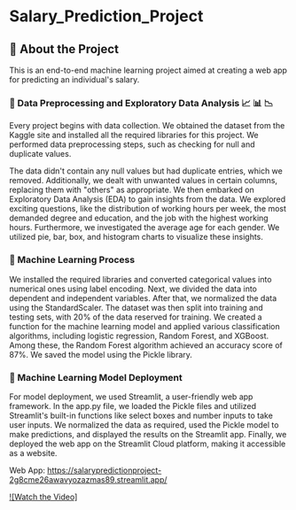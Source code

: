 # Salary_Prediction_Project
## 📌 About the Project

This is an end-to-end machine learning project aimed at creating a web app for predicting an individual's salary.

### 📌 Data Preprocessing and Exploratory Data Analysis 📈 📊 📉 

Every project begins with data collection. We obtained the dataset from the Kaggle site and installed all the required libraries for this project. We performed data preprocessing steps, such as checking for null and duplicate values.

The data didn't contain any null values but had duplicate entries, which we removed. Additionally, we dealt with unwanted values in certain columns, replacing them with "others" as appropriate. We then embarked on Exploratory Data Analysis (EDA) to gain insights from the data. We explored exciting questions, like the distribution of working hours per week, the most demanded degree and education, and the job with the highest working hours. Furthermore, we investigated the average age for each gender. We utilized pie, bar, box, and histogram charts to visualize these insights.

### 📌 Machine Learning Process

We installed the required libraries and converted categorical values into numerical ones using label encoding. Next, we divided the data into dependent and independent variables. After that, we normalized the data using the StandardScaler. The dataset was then split into training and testing sets, with 20% of the data reserved for training. We created a function for the machine learning model and applied various classification algorithms, including logistic regression, Random Forest, and XGBoost. Among these, the Random Forest algorithm achieved an accuracy score of 87%. We saved the model using the Pickle library.

### 📌 Machine Learning Model Deployment

For model deployment, we used Streamlit, a user-friendly web app framework. In the app.py file, we loaded the Pickle files and utilized Streamlit's built-in functions like select boxes and number inputs to take user inputs. We normalized the data as required, used the Pickle model to make predictions, and displayed the results on the Streamlit app. Finally, we deployed the web app on the Streamlit Cloud platform, making it accessible as a website.




Web App: https://salarypredictionproject-2g8cme26awavyozazmas89.streamlit.app/

[![Watch the Video]](Demo_video.mp4)
